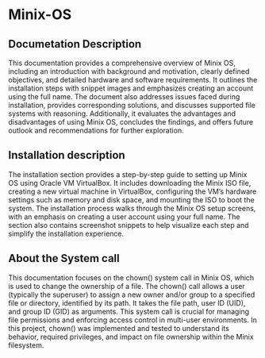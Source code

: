 # Minix-OS 
## Documetation Description 
This documentation provides a comprehensive overview of Minix OS, including an introduction with background and motivation, clearly defined objectives, and detailed hardware and software requirements. It outlines the installation steps with snippet images and emphasizes creating an account using the full name. The document also addresses issues faced during installation, provides corresponding solutions, and discusses supported file systems with reasoning. Additionally, it evaluates the advantages and disadvantages of using Minix OS, concludes the findings, and offers future outlook and recommendations for further exploration.
## Installation description
The installation section provides a step-by-step guide to setting up Minix OS using Oracle VM VirtualBox. It includes downloading the Minix ISO file, creating a new virtual machine in VirtualBox, configuring the VM’s hardware settings such as memory and disk space, and mounting the ISO to boot the system. The installation process walks through the Minix OS setup screens, with an emphasis on creating a user account using your full name. The section also contains screenshot snippets to help visualize each step and simplify the installation experience.
## About the System call 
This documentation focuses on the chown() system call in Minix OS, which is used to change the ownership of a file. The chown() call allows a user (typically the superuser) to assign a new owner and/or group to a specified file or directory, identified by its path. It takes the file path, user ID (UID), and group ID (GID) as arguments. This system call is crucial for managing file permissions and enforcing access control in multi-user environments. In this project, chown() was implemented and tested to understand its behavior, required privileges, and impact on file ownership within the Minix filesystem.






